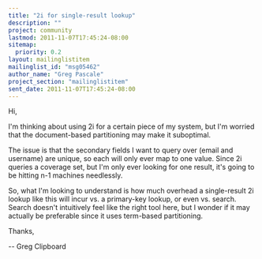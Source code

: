 ```yaml
---
title: "2i for single-result lookup"
description: ""
project: community
lastmod: 2011-11-07T17:45:24-08:00
sitemap:
  priority: 0.2
layout: mailinglistitem
mailinglist_id: "msg05462"
author_name: "Greg Pascale"
project_section: "mailinglistitem"
sent_date: 2011-11-07T17:45:24-08:00
---
```



Hi, 

I'm thinking about using 2i for a certain piece of my system, but I'm worried 
that the document-based partitioning may make it suboptimal.

The issue is that the secondary fields I want to query over (email and 
username) are unique, so each will only ever map to one value. Since 2i queries 
a coverage set, but I'm only ever looking for one result, it's going to be 
hitting n-1 machines needlessly.

So, what I'm looking to understand is how much overhead a single-result 2i 
lookup like this will incur vs. a primary-key lookup, or even vs. search. 
Search doesn't intuitively feel like the right tool here, but I wonder if it 
may actually be preferable since it uses term-based partitioning.

Thanks,

-- 
Greg
Clipboard
